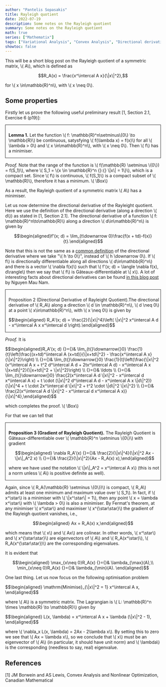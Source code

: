 ```yaml
---
author: "Pantelis Sopasakis"
title: Rayleigh quotient
date: 2022-07-19
description: Some notes on the Rayleigh quotient
summary: Some notes on the Rayleigh quotient
math: true
series: ["Mathematix"]
tags: ["Variational Analysis", "Convex Analysis", "Directional derivative", "Optimization"]
showtoc: false
---
```



<p>This will be a short blog post on the Rayleigh quotient of a symmetric matrix, \( A\), which is defined as</p>

$$R_A(x) = \frac{x^\intercal A x}{\|x\|^2},$$ 

<p>for \( x \in\mathbb{R}^n\), with \( x \neq 0\).</p>

## Some properties


<p>Firstly let us prove the following useful preliminary result [1, Section 2.1, Exercise 6 (p19)]:</p>

<div style="border-style:solid;border-width:1.5px;padding: 10px 0px 0px 10px; margin-bottom: 10px">
<p><strong>Lemma 1.</strong> Let the function \( f: \mathbb{R}^n\setminus\{0\} \to \mathbb{R}\) be continuous, satysfying \( f(\lambda x) = f(x)\) for all \( \lambda > 0\) and \( x \in\mathbb{R}^n\), with \( x \neq 0\). Then \( f\) has a minimiser.</p>
</div>

<p><em>Proof.</em> Note that the range of the function is \( f(\mathbb{R} \setminus \{0\}) = f(S_1)\), where \( S_1 = \{x \in \mathbb{R}^n {}:{} \|x\| = 1\}\), which is a compact set. Since \( f\) is continuous, \( f(S_1)\) is a compact subset of \( \mathbb{R}\), therefore it has a minimum. \( \Box\)</p>

<p>As a result, the Rayleigh quotient of a symmetric matrix \( A\) has a minimiser.</p>

<p>Let us now determine the directional derivative of the Rayleight quotient. Here we use the definition of the directional derivative (along a direction \( d\)) as stated in [1, Section 2.1]. The directional derivative of a function \( f: \mathbb{R}^n\to\mathbb{R}\) along a direction \( d\in\mathbb{R}^n\) is given by</p>

$$\begin{aligned}f'(x; d) = \lim_{t\downarrow 0}\frac{f(x + td)-f(x)}{t}.\end{aligned}$$

<p>Note that this is not the same as a <a href="https://mathworld.wolfram.com/DirectionalDerivative.html" target="_blank">common definition</a> of the directional derivative where we take "\( h \to 0\)", instead of \( h \downarrow 0\). If \( f\) is directionally differentiable along all directions \( d\in\mathbb{R}^n\) and there is a vector \( \nabla f(x)\) such that \( f'(x; d) = \langle \nabla f(x), d\rangle\) then we say that \( f\) is Gâteaux-differentiable at \( x\). A lot of interesting facts about directional derivatives can be found <a href="https://maunamn.wordpress.com/13-directional-derivatives-of-convex-functions/" target="_blank">in this blog post</a> by Nguyen Mau Nam.</p>

<div style="border-style:solid;border-width:1.5px;padding: 10px 0px 0px 10px; margin-bottom: 10px">
<p>Proposition 2 (Directional Derivative of Rayleight Quotient).The directional derivative of \( R_A\) along a direction \( d \in \mathbb{R}^n\), \( d \neq 0\) at a point \( x\in\mathbb{R}^n\), with \( x \neq 0\) is given by</p>
<p>$$\begin{aligned} R_A'(x; d) = \frac{2}{\|x\|^4}\left( \|x\|^2 x^\intercal A d - x^\intercal A x x^\intercal d \right).\end{aligned}$$</p>
</div>


<p><em>Proof.</em> It is </p>

<p>$$\begin{aligned}R_A'(x; d) {}={}& \lim_{t{}\downarrow{}0} \frac{1}{t}\left(\frac{(x+td)^\intercal A (x+td)}{\|x+td\|^2} - \frac{x^\intercal A x}{\|x\|^2}\right) \\ {}={}& \lim_{t{}\downarrow{}0} \frac{1}{t}\left(\frac{\|x\|^2 (x^\intercal A x + t^2 d^\intercal A d + 2tx^\intercal A d) - x^\intercal A x \|x+td\|^2}{\|x+td\|^2 + \|x\|^2}\right) \\ {}={}& \ldots \\ {}={}&  \lim_{t{}\downarrow{}0} \frac{2(x^\intercal A d \|x\|^2 - x^\intercal d x^\intercal A x) + t \cdot (\|x\|^2 d^\intercal A d - x^\intercal A x \|d\|^2)}{\|x\|^4 + t \cdot 2x^\intercal d \|x\|^2 + t^2 \cdot \|d\|^2 \|x\|^2} \\ {}={}& \frac{2(x^\intercal A d \|x\|^2 - x^\intercal d x^\intercal A x)}{\|x\|^4},\end{aligned}$$</p>

<p>which completes the proof. \( \Box\)</p>

<p>For that we can tell that </p>

<div style="border-style:solid;border-width:1.5px;padding: 10px 0px 0px 10px; margin-bottom: 10px">
<p><strong>Proposition 3 (Gradient of Rayleigh Quotient).</strong> The Rayleigh Quotient is Gâteaux-differentiable over \( \mathbb{R}^n \setminus \{0\}\) with gradient</p>


$$\begin{aligned} \nabla R_A'(x) {}={}& \frac{2}{\|x\|^4}(\|x\|^2 Ax - \|x\|_A^2 x) \\ {}={}& \frac{2}{\|x\|^2}(Ax - R_A(x) x),\end{aligned}$$

<p>where we have used the notation \( \|x\|_A^2 = x^\intercal A x\) (this is not a norm unless \( A\) is positive definite as well).</p>
</div>

<p>Again, since \( R_A(\mathbb{R} \setminus \{0\})\) is compact, \( R_A\) admits at least one minimum and maximum value over \( S_1\). In fact, if \( x^\star\) is a minimiser with \( \|x^\star\| = 1\), then any point \( x = \lambda x^\star\) with \( \lambda > 0\) is also a minimiser. By Fermat's theorem, at any minimiser \( x^\star\) and maximiser \( x^{\star\star}\) the gradient of the Rayleigh quotient vanishes, i.e., </p>

$$\begin{aligned} Ax = R_A(x) x,\end{aligned}$$

<p>which means that \( x\) and \( Ax\) are colinear. In other words, \( x^\star\) and \( x^{\star\star}\) are eigenvectors of \( A\) and \( R_A(x^\star)\), \( R_A(x^{\star\star})\) are the corresponding eigenvalues.</p>

<p>It is evident that</p>

$$\begin{aligned} \max_{x\neq 0}R_A(x) {}={}& \lambda_{\max}(A),\\  \min_{x\neq 0}R_A(x) {}={}& \lambda_{\min}(A). \end{aligned}$$

<p>One last thing. Let us now focus on the following optimisation problem</p>

<p>$$\begin{aligned} \mathrm{Minimise}_{\|x\|^2 = 1} x^\intercal A x, \end{aligned}$$</p>

<p>where \( A\) is a symmetric matrix. The Lagrangian is \( L: \mathbb{R}^n \times \mathbb{R} \to \mathbb{R}\) given by</p>

<p>$$\begin{aligned} L(x, \lambda) = x^\intercal A x + \lambda (\|x\|^2 - 1), \end{aligned}$$</p>

<p>where \( \nabla_x L(x, \lambda) = 2Ax - 2\lambda x\). By setting this to zero we see that \( Ax = \lambda x\), so we conclude that \( x\) must be an eigenvector of \( A\) (in particular, it should have unit norm) and \( \lambda\) is the corresponding (needless to say, real) eigenvalue.</p>



## References

[1] JM Borwein and AS Lewis, Convex Analysis and Nonlinear Optimization, Canadian Mathematical